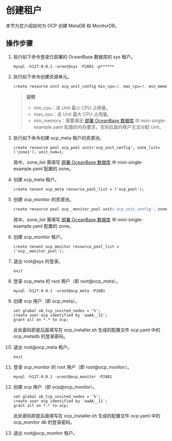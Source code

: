 # 创建租户

本节为您介绍如何为 OCP 创建 MetaDB 和 MonitorDB。

操作步骤
-------------------------

1. 执行如下命令登录已部署的 OceanBase 数据库的 sys 租户。

   ```unknow
   mysql -h127.0.0.1 -uroot@sys -P2881 -p******
   ```

2. 执行如下命令创建资源单元。

   ```javascript
   create resource unit ocp_unit_config min_cpu=3, max_cpu=3, min_memory=5368709120, max_memory=5368709120, max_iops=1000, min_iops=128, max_disk_size=1000000000, max_session_num=100;
   ```

   >**说明**
   > * min_cpu：该 Unit 最小 CPU 占用量。
   > * max_cpu：该 Unit 最大 CPU 占用量。
   > * min_memory：需要满足 [部署 OceanBase 数据库](/zh-CN/2.deployment-guide/5.prepare-metadb-and-monitordb/2.deploy-the-oceanbase-database.md) 中 mini-single-example.yaml 配置的内存要求，否则后面的租户无法分配 Unit。

3. 执行如下命令创建 ocp_meta 租户的资源池。

   ```unknow
   create resource pool ocp_pool unit='ocp_unit_config', zone_list=('zone1'), unit_num=1;
   ```

   其中，zone_list 需填写 [部署 OceanBase 数据库](/zh-CN/2.deployment-guide/5.prepare-metadb-and-monitordb/2.deploy-the-oceanbase-database.md) 中 mini-single-example.yaml 配置的 zone。

4. 创建 ocp_meta 租户。

   ```unknow
   create tenant ocp_meta resource_pool_list = ('ocp_pool');
   ```

5. 创建 ocp_monitor 的资源池。

   ```javascript
   create resource pool ocp__monitor_pool unit='ocp_unit_config', zone_list=('zone1'), unit_num=1;
   ```

   其中，zone_list 需填写 [部署 OceanBase 数据库](/zh-CN/2.deployment-guide/5.prepare-metadb-and-monitordb/2.deploy-the-oceanbase-database.md) 中 mini-single-example.yaml 配置的 zone。

6. 创建 ocp_monitor 租户。

   ```unknow
   create tenant ocp_monitor resource_pool_list = ('ocp__monitor_pool');
   ```

7. 退出 root@sys 的登录。

   ```unknow
   exit
   ```

8. 登录 ocp_meta 的 root 用户（即 root@ocp_meta）。

   ```unknow
   mysql -h127.0.0.1 -uroot@ocp_meta -P2881
   ```

9. 创建 ocp 用户（即 ocp_meta）。

   ```unknow
   set global ob_tcp_invited_nodes = '%';
   create user ocp identified by 'aaAA__11';
   grant all on *.* to ocp;
   ```

   此处密码即是后面填写在 ocp_installer.sh 生成的配置文件 ocp.yaml 中的 ocp_metadb 的登录密码。

10. 退出 root@ocp_meta 租户。

    ```unknow
    exit
    ```

11. 登录 ocp_monitor 的 root 用户（即 root@ocp_monitor）。

    ```unknow
    mysql -h127.0.0.1 -uroot@ocp_monitor -P2881
    ```

12. 创建 ocp 用户（即 ocp@ocp_monitor）。

    ```unknow
    set global ob_tcp_invited_nodes = '%';
    create user ocp identified by 'aaAA__11'; 
    grant all on *.* to ocp;
    ```

    此处密码即是后面填写在 ocp_installer.sh 生成的配置文件 ocp.yaml 中的 ocp_monitor db 的登录密码。

13. 退出 root@ocp_monitor 租户。

